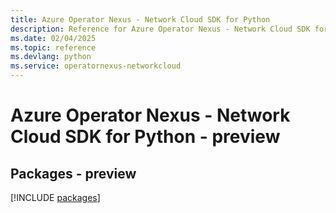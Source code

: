 ```yaml
---
title: Azure Operator Nexus - Network Cloud SDK for Python
description: Reference for Azure Operator Nexus - Network Cloud SDK for Python
ms.date: 02/04/2025
ms.topic: reference
ms.devlang: python
ms.service: operatornexus-networkcloud
---
```

# Azure Operator Nexus - Network Cloud SDK for Python - preview
## Packages - preview
[!INCLUDE [packages](operator-nexus---network-cloud-index.md)]
